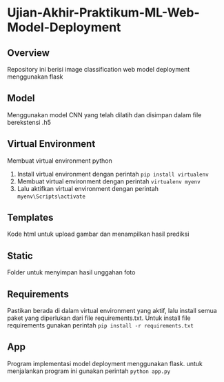 # Ujian-Akhir-Praktikum-ML-Web-Model-Deployment

## Overview

Repository ini berisi image classification web model deployment menggunakan flask

## Model

Menggunakan model CNN yang telah dilatih dan disimpan dalam file berekstensi .h5

## Virtual Environment

Membuat virtual environment python

1. Install virtual environment dengan perintah `pip install virtualenv`
2. Membuat virtual environment dengan perintah `virtualenv myenv`
3. Lalu aktifkan virtual environment dengan perintah `myenv\Scripts\activate`

## Templates

Kode html untuk upload gambar dan menampilkan hasil prediksi

## Static

Folder untuk menyimpan hasil unggahan foto

## Requirements

Pastikan berada di dalam virtual environment yang aktif, lalu install semua paket yang diperlukan dari file requirements.txt. Untuk install file requirements gunakan perintah `pip install -r requirements.txt`

## App

Program implementasi model deployment menggunakan flask. untuk menjalankan program ini gunakan perintah `python app.py`
